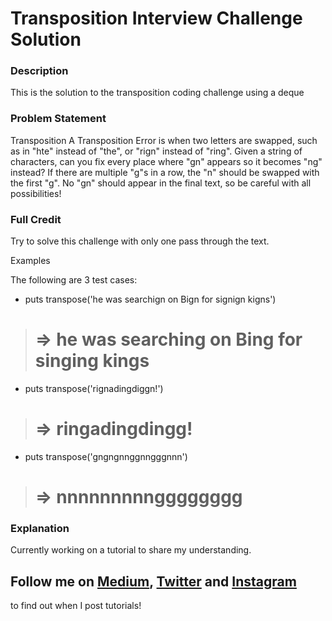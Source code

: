 # Transposition Interview Challenge Solution

### Description
This is the solution to the transposition coding challenge using a deque

### Problem Statement
Transposition
A Transposition Error is when two letters are swapped, such as in "hte" instead of "the", or "rign" instead of "ring".
Given a string of characters, can you fix every place where "gn"  appears so it becomes "ng" instead? If there are multiple "g"s in a row,  the "n" should be swapped with the first "g". No "gn" should appear in  the final text, so be careful with all possibilities!

### Full Credit

Try to solve this challenge with only one pass through the text.

Examples

The following are 3 test cases:

* puts transpose('he was searchign on Bign for signign kigns')
> # => he was searching on Bing for singing kings

* puts transpose('rignadingdiggn!')
> # => ringadingdingg!

* puts transpose('gngngnnggnngggnnn')
> # => nnnnnnnnngggggggg

### Explanation
Currently working on a tutorial to share my understanding.

## Follow me on [Medium](https://medium.com/@oluwadamilareo_), [Twitter](https://twitter.com/oluwadamilareo_) and [Instagram](https://instagram.com/oluwadamilareolusakin)
to find out when I post tutorials! 

